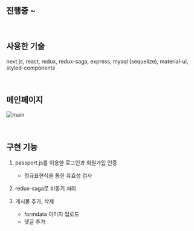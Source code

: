 ## 진행중 ~
<br/>

## 사용한 기술


next.js, react, redux, redux-saga, express, mysql (sequelize), material-ui, styled-components

<br/>

## 메인페이지


![main](https://user-images.githubusercontent.com/63515344/104858956-0deb6900-5966-11eb-800b-f9c49da9c01e.png)

<br/>

## 구현 기능

1. passport.js를 이용한 로그인과 회원가입 인증 <br/>
   
   * 정규표현식을 통한 유효성 검사
2. redux-saga로 비동기 처리 <br/>
3. 게시물 추가, 삭제 <br/>
   
   * formdata 이미지 업로드 <br/>
   * 댓글 추가 <br/>


